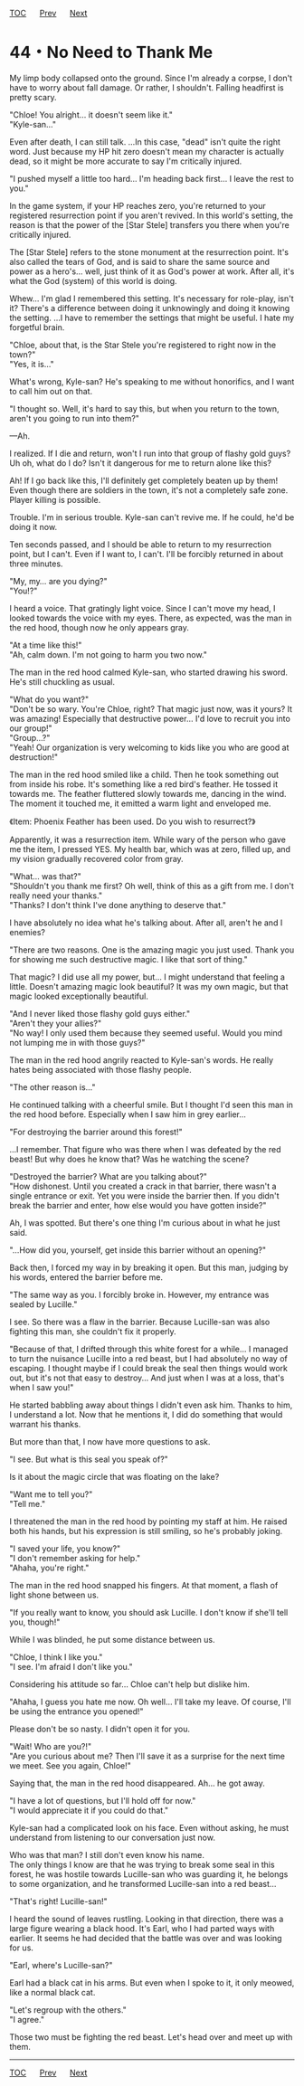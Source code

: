 [TOC](../readme.md)&nbsp;&nbsp;&nbsp;&nbsp;&nbsp;&nbsp;[Prev](Section0043.md)&nbsp;&nbsp;&nbsp;&nbsp;&nbsp;&nbsp;[Next](Section0045.md)



# 44・No Need to Thank Me

My limp body collapsed onto the ground. Since I'm already a corpse, I
don't have to worry about fall damage. Or rather, I shouldn't. Falling
headfirst is pretty scary.  
  
"Chloe! You alright… it doesn't seem like it."  
"Kyle-san…"  
  
Even after death, I can still talk. …In this case, "dead" isn't quite
the right word. Just because my HP hit zero doesn't mean my character is
actually dead, so it might be more accurate to say I'm critically
injured.  
  
"I pushed myself a little too hard… I'm heading back first… I leave the
rest to you."  
  
In the game system, if your HP reaches zero, you're returned to your
registered resurrection point if you aren't revived. In this world's
setting, the reason is that the power of the \[Star Stele\] transfers
you there when you're critically injured.  
  
The \[Star Stele\] refers to the stone monument at the resurrection
point. It's also called the tears of God, and is said to share the same
source and power as a hero's… well, just think of it as God's power at
work. After all, it's what the God (system) of this world is doing.  
  
Whew… I'm glad I remembered this setting. It's necessary for role-play,
isn't it? There's a difference between doing it unknowingly and doing it
knowing the setting. …I have to remember the settings that might be
useful. I hate my forgetful brain.  
  
"Chloe, about that, is the Star Stele you're registered to right now in
the town?"  
"Yes, it is…"  
  
What's wrong, Kyle-san? He's speaking to me without honorifics, and I
want to call him out on that.  
  
"I thought so. Well, it's hard to say this, but when you return to the
town, aren't you going to run into them?"  
  
—Ah.  
  
I realized. If I die and return, won't I run into that group of flashy
gold guys? Uh oh, what do I do? Isn't it dangerous for me to return
alone like this?  
  
Ah! If I go back like this, I'll definitely get completely beaten up by
them! Even though there are soldiers in the town, it's not a completely
safe zone. Player killing is possible.  
  
Trouble. I'm in serious trouble. Kyle-san can't revive me. If he could,
he'd be doing it now.  
  
Ten seconds passed, and I should be able to return to my resurrection
point, but I can't. Even if I want to, I can't. I'll be forcibly
returned in about three minutes.  
  
"My, my… are you dying?"  
"You!?"  
  
I heard a voice. That gratingly light voice. Since I can't move my head,
I looked towards the voice with my eyes. There, as expected, was the man
in the red hood, though now he only appears gray.  
  
"At a time like this!"  
"Ah, calm down. I'm not going to harm you two now."  
  
The man in the red hood calmed Kyle-san, who started drawing his sword.
He's still chuckling as usual.  
  
"What do you want?"  
"Don't be so wary. You're Chloe, right? That magic just now, was it
yours? It was amazing! Especially that destructive power… I'd love to
recruit you into our group!"  
"Group…?"  
"Yeah! Our organization is very welcoming to kids like you who are good
at destruction!"  
  
The man in the red hood smiled like a child. Then he took something out
from inside his robe. It's something like a red bird's feather. He
tossed it towards me. The feather fluttered slowly towards me, dancing
in the wind. The moment it touched me, it emitted a warm light and
enveloped me.  
  
《Item: Phoenix Feather has been used. Do you wish to resurrect?》  
  
Apparently, it was a resurrection item. While wary of the person who
gave me the item, I pressed YES. My health bar, which was at zero,
filled up, and my vision gradually recovered color from gray.  
  
"What… was that?"  
"Shouldn't you thank me first? Oh well, think of this as a gift from me.
I don't really need your thanks."  
"Thanks? I don't think I've done anything to deserve that."  
  
I have absolutely no idea what he's talking about. After all, aren't he
and I enemies?  
  
"There are two reasons. One is the amazing magic you just used. Thank
you for showing me such destructive magic. I like that sort of thing."  
  
That magic? I did use all my power, but… I might understand that feeling
a little. Doesn't amazing magic look beautiful? It was my own magic, but
that magic looked exceptionally beautiful.  
  
"And I never liked those flashy gold guys either."  
"Aren't they your allies?"  
"No way! I only used them because they seemed useful. Would you mind not
lumping me in with those guys?"  
  
The man in the red hood angrily reacted to Kyle-san's words. He really
hates being associated with those flashy people.  
  
"The other reason is…"  
  
He continued talking with a cheerful smile. But I thought I'd seen this
man in the red hood before. Especially when I saw him in grey
earlier...  
  
"For destroying the barrier around this forest!"  
  
…I remember. That figure who was there when I was defeated by the red
beast! But why does he know that? Was he watching the scene?  
  
"Destroyed the barrier? What are you talking about?"  
"How dishonest. Until you created a crack in that barrier, there wasn't
a single entrance or exit. Yet you were inside the barrier then. If you
didn't break the barrier and enter, how else would you have gotten
inside?"  
  
Ah, I was spotted. But there's one thing I'm curious about in what he
just said.  
  
"…How did you, yourself, get inside this barrier without an opening?"  
  
Back then, I forced my way in by breaking it open. But this man, judging
by his words, entered the barrier before me.  
  
"The same way as you. I forcibly broke in. However, my entrance was
sealed by Lucille."  
  
I see. So there was a flaw in the barrier. Because Lucille-san was also
fighting this man, she couldn't fix it properly.  
  
"Because of that, I drifted through this white forest for a while… I
managed to turn the nuisance Lucille into a red beast, but I had
absolutely no way of escaping. I thought maybe if I could break the seal
then things would work out, but it's not that easy to destroy... And
just when I was at a loss, that's when I saw you!"  
  
He started babbling away about things I didn't even ask him. Thanks to
him, I understand a lot. Now that he mentions it, I did do something
that would warrant his thanks.  
  
But more than that, I now have more questions to ask.  
  
"I see. But what is this seal you speak of?"  
  
Is it about the magic circle that was floating on the lake?  
  
"Want me to tell you?"  
"Tell me."  
  
I threatened the man in the red hood by pointing my staff at him. He
raised both his hands, but his expression is still smiling, so he's
probably joking.  
  
"I saved your life, you know?"  
"I don't remember asking for help."  
"Ahaha, you're right."  
  
The man in the red hood snapped his fingers. At that moment, a flash of
light shone between us.  
  
"If you really want to know, you should ask Lucille. I don't know if
she'll tell you, though!"  
  
While I was blinded, he put some distance between us.  
  
"Chloe, I think I like you."  
"I see. I'm afraid I don't like you."  
  
Considering his attitude so far… Chloe can't help but dislike him.  
  
"Ahaha, I guess you hate me now. Oh well… I'll take my leave. Of course,
I'll be using the entrance you opened!"  
  
Please don't be so nasty. I didn't open it for you.  
  
"Wait! Who are you?!"  
"Are you curious about me? Then I'll save it as a surprise for the next
time we meet. See you again, Chloe!"  
  
Saying that, the man in the red hood disappeared. Ah… he got away.  
  
"I have a lot of questions, but I'll hold off for now."  
"I would appreciate it if you could do that."  
  
Kyle-san had a complicated look on his face. Even without asking, he
must understand from listening to our conversation just now.  
  
Who was that man? I still don't even know his name.  
The only things I know are that he was trying to break some seal in this
forest, he was hostile towards Lucille-san who was guarding it, he
belongs to some organization, and he transformed Lucille-san into a red
beast…  
  
"That's right! Lucille-san!"  
  
I heard the sound of leaves rustling. Looking in that direction, there
was a large figure wearing a black hood. It's Earl, who I had parted
ways with earlier. It seems he had decided that the battle was over and
was looking for us.  
  
"Earl, where's Lucille-san?"  
  
Earl had a black cat in his arms. But even when I spoke to it, it only
meowed, like a normal black cat.  
  
"Let's regroup with the others."  
"I agree."  
  
Those two must be fighting the red beast. Let's head over and meet up
with them.  
  
  
  


---
[TOC](../readme.md)&nbsp;&nbsp;&nbsp;&nbsp;&nbsp;&nbsp;[Prev](Section0043.md)&nbsp;&nbsp;&nbsp;&nbsp;&nbsp;&nbsp;[Next](Section0045.md)

